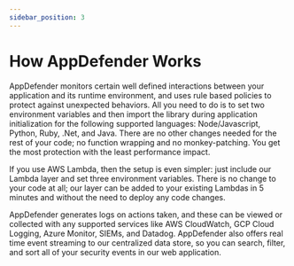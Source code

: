 ```yaml
---
sidebar_position: 3
---
```


# How AppDefender Works

AppDefender monitors certain well defined interactions between your application and its runtime environment, and uses rule based policies to protect against unexpected behaviors.  All you need to do is to set two environment variables and then import the library during application initialization for the following supported languages: Node/Javascript, Python, Ruby, .Net, and Java.  There are no other changes needed for the rest of your code; no function wrapping and no monkey-patching.  You get the most protection with the least performance impact.

If you use AWS Lambda, then the setup is even simpler: just include our Lambda layer and set three environment variables. There is no change to your code at all; our layer can be added to your existing Lambdas in 5 minutes and without the need to deploy any code changes.

AppDefender generates logs on actions taken, and these can be viewed or collected with any supported services like AWS CloudWatch, GCP Cloud Logging, Azure Monitor, SIEMs, and Datadog.  AppDefender also offers real time event streaming to our centralized data store, so you can search, filter, and sort all of your security events in our web application.
